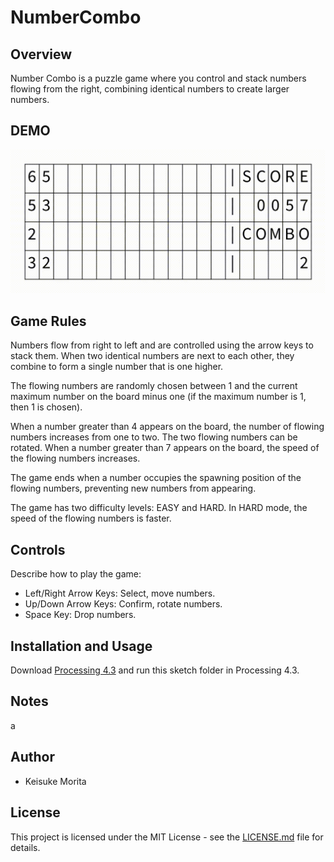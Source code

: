 # NumberCombo

## Overview

Number Combo is a puzzle game where you control and stack numbers flowing from the right, combining identical numbers to create larger numbers.

## DEMO

![Demo](./assets/demo.gif)

## Game Rules

Numbers flow from right to left and are controlled using the arrow keys to stack them. When two identical numbers are next to each other, they combine to form a single number that is one higher.

The flowing numbers are randomly chosen between 1 and the current maximum number on the board minus one (if the maximum number is 1, then 1 is chosen).

When a number greater than 4 appears on the board, the number of flowing numbers increases from one to two. The two flowing numbers can be rotated. When a number greater than 7 appears on the board, the speed of the flowing numbers increases.

The game ends when a number occupies the spawning position of the flowing numbers, preventing new numbers from appearing.

The game has two difficulty levels: EASY and HARD. In HARD mode, the speed of the flowing numbers is faster.

## Controls

Describe how to play the game:

- Left/Right Arrow Keys: Select, move numbers.
- Up/Down Arrow Keys: Confirm, rotate numbers.
- Space Key: Drop numbers.

## Installation and Usage

Download [Processing 4.3](https://processing.org/download/) and run this sketch folder in Processing 4.3.

## Notes

a

## Author
* Keisuke Morita

## License

This project is licensed under the MIT License - see the [LICENSE.md](./LICENSE.md) file for details.
